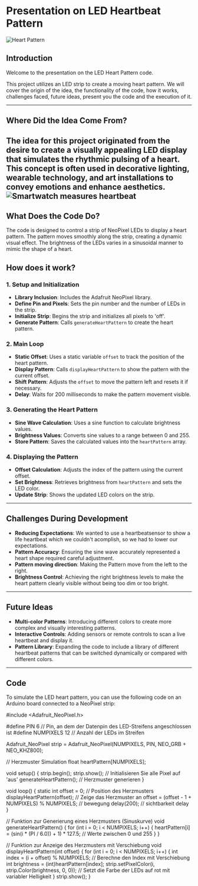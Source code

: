 # Presentation on LED Heartbeat Pattern
![Heart Pattern](https://i.pinimg.com/originals/37/86/07/37860723477ec18ee6a8fc71532e3438.jpg)
## Introduction

Welcome to the presentation on the LED Heart Pattern code.

This project utilizes an LED strip to create a moving heart pattern.
We will cover the origin of the idea, the functionality of the code, how it works, challenges faced, future ideas, present you the code and the execution of it. 

---

## Where Did the Idea Come From?

The idea for this project originated from the desire to create a visually appealing LED display that simulates the rhythmic pulsing of a heart. This concept is often used in decorative lighting, wearable technology, and art installations to convey emotions and enhance aesthetics.
![Smartwatch measures heartbeat](https://media.product.which.co.uk/prod/images/original/gm-c1d5d7ac-0b34-416d-989d-9ec41158db08-apple-watch-5-ecg-615x369.jpg)
---

## What Does the Code Do?

The code is designed to control a strip of NeoPixel LEDs to display a heart pattern. The pattern moves smoothly along the strip, creating a dynamic visual effect. The brightness of the LEDs varies in a sinusoidal manner to mimic the shape of a heart.


How does it work?
---


### 1. Setup and Initialization

- **Library Inclusion**: Includes the Adafruit NeoPixel library.
- **Define Pin and Pixels**: Sets the pin number and the number of LEDs in the strip.
- **Initialize Strip**: Begins the strip and initializes all pixels to 'off'.
- **Generate Pattern**: Calls `generateHeartPattern` to create the heart pattern.

### 2. Main Loop

- **Static Offset**: Uses a static variable `offset` to track the position of the heart pattern.
- **Display Pattern**: Calls `displayHeartPattern` to show the pattern with the current offset.
- **Shift Pattern**: Adjusts the `offset` to move the pattern left and resets it if necessary.
- **Delay**: Waits for 200 milliseconds to make the pattern movement visible.

### 3. Generating the Heart Pattern

- **Sine Wave Calculation**: Uses a sine function to calculate brightness values.
- **Brightness Values**: Converts sine values to a range between 0 and 255.
- **Store Pattern**: Saves the calculated values into the `heartPattern` array.

### 4. Displaying the Pattern

- **Offset Calculation**: Adjusts the index of the pattern using the current offset.
- **Set Brightness**: Retrieves brightness from `heartPattern` and sets the LED color.
- **Update Strip**: Shows the updated LED colors on the strip.
---

## Challenges During Development

- **Reducing Expectations**: We wanted to use a heartbeatsensor to show a life heartbeat which we couldn't acomplish, so we had to lower our expectations.
- **Pattern Accuracy**: Ensuring the sine wave accurately represented a heart shape required careful adjustment.
- **Pattern moving direction**: Making the Pattern move from the left to the right.
- **Brightness Control**: Achieving the right brightness levels to make the heart pattern clearly visible without being too dim or too bright.

---

## Future Ideas

- **Multi-color Patterns**: Introducing different colors to create more complex and visually interesting patterns.
- **Interactive Controls**: Adding sensors or remote controls to scan a live heartbeat and display it.
- **Pattern Library**: Expanding the code to include a library of different heartbeat patterns that can be switched dynamically or compared with different colors.

---

## Code

To simulate the LED heart pattern, you can use the following code on an Arduino board connected to a NeoPixel strip:

#include <Adafruit_NeoPixel.h>

#define PIN 6 // Pin, an dem der Datenpin des LED-Streifens angeschlossen ist
#define NUMPIXELS 12 // Anzahl der LEDs im Streifen

Adafruit_NeoPixel strip = Adafruit_NeoPixel(NUMPIXELS, PIN, NEO_GRB + NEO_KHZ800);

// Herzmuster Simulation
float heartPattern[NUMPIXELS];

void setup() {
  strip.begin();
  strip.show(); // Initialisieren Sie alle Pixel auf 'aus'
  generateHeartPattern(); // Herzmuster generieren
}

void loop() {
  static int offset = 0; // Position des Herzmusters
  displayHeartPattern(offset); // Zeige das Herzmuster an
  offset = (offset - 1 + NUMPIXELS) % NUMPIXELS; // bewegung
  delay(200); // sichtbarkeit delay
}

// Funktion zur Generierung eines Herzmusters (Sinuskurve)
void generateHeartPattern() {
  for (int i = 0; i < NUMPIXELS; i++) {
    heartPattern[i] = (sin(i * (PI / 6.0)) + 1) * 127.5; // Werte zwischen 0 und 255
  }
}

// Funktion zur Anzeige des Herzmusters mit Verschiebung
void displayHeartPattern(int offset) {
  for (int i = 0; i < NUMPIXELS; i++) {
    int index = (i + offset) % NUMPIXELS; // Berechne den Index mit Verschiebung
    int brightness = (int)heartPattern[index];
    strip.setPixelColor(i, strip.Color(brightness, 0, 0)); // Setzt die Farbe der LEDs auf rot mit variabler Helligkeit
  }
  strip.show();
}
